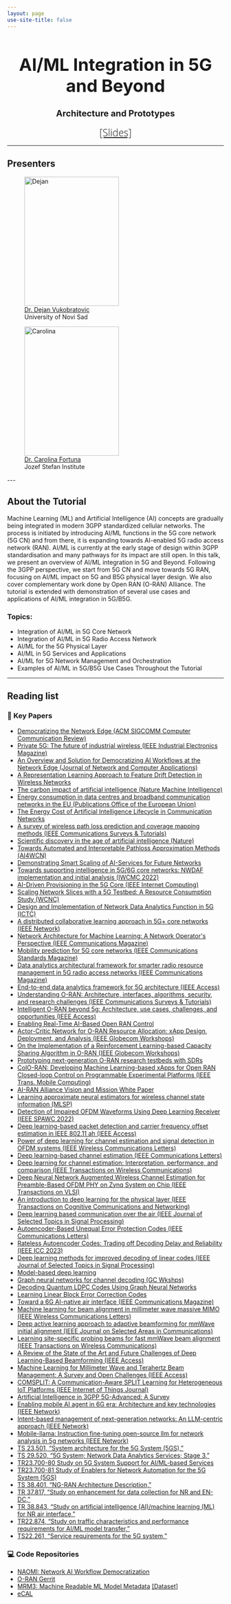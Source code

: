 ```yaml
---
layout: page
use-site-title: false
---
```


<h1 style="font-size: 40px; text-align: center;">AI/ML Integration in 5G and Beyond</h1>
<h2 style="font-size: 20px; text-align: center;">Architecture and Prototypes</h2>

<div class="venue" style="font-size: 24px; display: block; font-family: 'Open Sans', 'Helvetica Neue', Helvetica, Arial, sans-serif; font-weight: 300; color: #404040; text-align: center;">
  <span style="font-size: 23px; font-weight: 300;">
    <a target="_blank" href="https://www.dropbox.com/scl/fi/cqsuuuckqfk4fp2q1e70e/AI_ML_B5G_BalkanCom_2025_All.pdf?rlkey=ou11qtf8zfg6x53a2r0ju6q7y&st=cyg429yq&dl=0">[Slides]</a>
  </span>
</div>

---

## Presenters


<div class="row text-center mt-4">
  <div class="col-md-6">
    <figure class="figure">
    <img src="https://sensorlab.github.io/AI-CellularNetworks/img/dejan.pdf" 
           alt="Dejan" 
           class="figure-img img-fluid rounded-circle" 
           style="width: 220px; height: 300px; object-fit: cover;"> 
        <figcaption class="figure-caption">  <a href="https://sites.google.com/view/vukobratovic" target="_blank" rel="noopener noreferrer">Dr. Dejan Vukobratovic</a> <br> 
            University of Novi Sad
        </figcaption>
    </figure>
  </div>
  <div class="col-md-6">
    <figure class="figure">
        <img src="https://sensorlab.github.io/AI-CellularNetworks/img/carolina.jpeg" 
           alt="Carolina" 
           class="figure-img img-fluid rounded-circle" 
           style="width: 220px; height: 300px; object-fit: cover;"> 
        <figcaption class="figure-caption"> <a href="https://sensorlab.ijs.si" target="_blank" rel="noopener noreferrer">Dr. Carolina Fortuna  </a> <br>
            Jozef Stefan Institute
        </figcaption>
    </figure>
  </div>
</div>
---

## About the Tutorial

Machine Learning (ML) and Artificial Intelligence (AI) concepts are gradually being integrated in modern 3GPP standardized cellular networks. The process is initiated by introducing AI/ML functions in the 5G core network (5G CN) and from there, it is expanding towards AI-enabled 5G radio access network (RAN). AI/ML is currently at the early stage of design within 3GPP standardisation and many pathways for its impact are still open. In this talk, we present an overview of AI/ML integration in 5G and Beyond. Following the 3GPP perspective, we start from 5G CN and move towards 5G RAN, focusing on AI/ML impact on 5G and B5G physical layer design. We also cover complementary work done by Open RAN (O-RAN) Alliance. The tutorial is extended with demonstration of several use cases and applications of AI/ML integration in 5G/B5G.

### Topics:
-	Integration of AI/ML in 5G Core Network
-	Integration of AI/ML in 5G Radio Access Network
-	AI/ML for the 5G Physical Layer
-	AI/ML in 5G Services and Applications
-	AI/ML for 5G Network Management and Orchestration
-	Examples of AI/ML in 5G/B5G Use Cases Throughout the Tutorial


---

## Reading list


### 📝 Key Papers
- [Democratizing the Network Edge (ACM SIGCOMM Computer Communication Review)](https://doi.org/10.1145/3336937.3336942)
- [Private 5G: The future of industrial wireless (IEEE Industrial Electronics Magazine)](https://doi.org/10.1109/MIE.2020.3004975)
- [An Overview and Solution for Democratizing AI Workflows at the Network Edge (Journal of Network and Computer Applications)](https://doi.org/10.1016/j.jnca.2025.104180)
- [A Representation Learning Approach to Feature Drift Detection in Wireless Networks​](https://doi.org/10.48550/arXiv.2505.10325)
- [The carbon impact of artificial intelligence (Nature Machine Intelligence)](https://doi.org/10.1038/s42256-020-0219-9)
- [Energy consumption in data centres and broadband communication networks in the EU (Publications Office of the European Union)](https://doi.org/10.2760/706491)
- [The Energy Cost of Artificial Intelligence Lifecycle in Communication Networks](https://arxiv.org/abs/2408.00540)
- [A survey of wireless path loss prediction and coverage mapping methods (IEEE Communications Surveys & Tutorials)](https://doi.org/10.1109/SURV.2012.022412.00172)
- [Scientific discovery in the age of artificial intelligence (Nature)](https://doi.org/10.1038/s41586-023-06221-2​)
- [Towards Automated and Interpretable Pathloss Approximation Methods (AI4WCN)](https://openreview.net/pdf?id=M1WT5NZ4bj)
- [Demonstrating Smart Scaling of AI-Services for Future Networks](https://doi.org/10.1109/WCNC61545.2025.10978455)
- [Towards supporting intelligence in 5G/6G core networks: NWDAF implementation and initial analysis (IWCMC 2022)](https://ieeexplore.ieee.org/stamp/stamp.jsp?arnumber=9824403)
- [AI-Driven Provisioning in the 5G Core (IEEE Internet Computing)](https://ieeexplore.ieee.org/iel7/4236/5226613/09345397.pdf)
- [Scaling Network Slices with a 5G Testbed: A Resource Consumption Study (WCNC)](https://ieeexplore.ieee.org/iel7/9771381/9771540/09771860.pdf)
- [Design and Implementation of Network Data Analytics Function in 5G (ICTC)](https://ieeexplore.ieee.org/iel7/9952188/9952355/09952559.pdf)
- [A distributed collaborative learning approach in 5G+ core networks (IEEE Network)](https://ieeexplore.ieee.org/iel7/65/7593428/10107711.pdf)
- [Network Architecture for Machine Learning: A Network Operator's Perspective (IEEE Communications Magazine)](https://ieeexplore.ieee.org/iel7/35/9831128/09779644.pdf)
- [Mobility prediction for 5G core networks (IEEE Communications Standards Magazine)](https://ieeexplore.ieee.org/iel7/7886829/9392774/09392779.pdf)
- [Data analytics architectural framework for smarter radio resource management in 5G radio access networks (IEEE Communications Magazine)](https://ieeexplore.ieee.org/iel7/35/9112723/09112751.pdf)
- [End-to-end data analytics framework for 5G architecture (IEEE Access)](https://ieeexplore.ieee.org/iel7/6287639/8600701/08660442.pdf)
- [Understanding O-RAN: Architecture, interfaces, algorithms, security, and research challenges (IEEE Communications Surveys & Tutorials)](https://ieeexplore.ieee.org/iel7/9739/5451756/10024837.pdf)
- [Intelligent O-RAN beyond 5g: Architecture, use cases, challenges, and opportunities (IEEE Access)](https://ieeexplore.ieee.org/iel7/6287639/10380310/10439167.pdf)
- [Enabling Real-Time AI-Based Open RAN Control](https://arxiv.org/pdf/2501.16502)
- [Actor-Critic Network for O-RAN Resource Allocation: xApp Design, Deployment, and Analysis (IEEE Globecom Workshops)](https://www.researchgate.net/profile/Mr-Kochaki/publication/364337259_Actor-Critic_Network_for_O-RAN_Resource_Allocation_xApp_Design_Deployment_and_Analysis/links/63a7dcd0a03100368a282a83/Actor-Critic-Network-for-O-RAN-Resource-Allocation-xApp-Design-Deployment-and-Analysis.pdf)
- [On the Implementation of a Reinforcement Learning-based Capacity Sharing Algorithm in O-RAN (IEEE Globecom Workshops)](https://arxiv.org/pdf/2207.10390)
- [Prototyping next-generation O-RAN research testbeds with SDRs](https://arxiv.org/pdf/2205.13178)
- [ColO-RAN: Developing Machine Learning-based xApps for Open RAN Closed-loop Control on Programmable Experimental Platforms (IEEE Trans. Mobile Computing)](https://ieeexplore.ieee.org/iel7/7755/4358975/09814869.pdf)
- [AI-RAN Alliance Vision and Mission White Paper](https://ai-ran.org/wp-content/uploads/2024/12/AI-RAN_Alliance_Whitepaper.pdf)
- [Learning approximate neural estimators for wireless channel state information (MLSP)](https://ieeexplore.ieee.org/iel7/8122073/8168099/08168144.pdf)
- [Detection of Impaired OFDM Waveforms Using Deep Learning Receiver (IEEE SPAWC 2022)](https://ieeexplore.ieee.org/iel7/9833808/9833812/09834021.pdf)
- [Deep learning-based packet detection and carrier frequency offset estimation in IEEE 802.11 ah (IEEE Access)](https://ieeexplore.ieee.org/iel7/6287639/6514899/09481949.pdf)
- [Power of deep learning for channel estimation and signal detection in OFDM systems (IEEE Wireless Communications Letters)](https://ieeexplore.ieee.org/iel7/5962382/8293945/08052521.pdf)
- [Deep learning-based channel estimation (IEEE Communications Letters)](https://ieeexplore.ieee.org/iel7/4234/5534602/08640815.pdf)
- [Deep learning for channel estimation: Interpretation, performance, and comparison (IEEE Transactions on Wireless Communications)](https://ieeexplore.ieee.org/iel7/7693/4656680/09288911.pdf)
- [Deep Neural Network Augmented Wireless Channel Estimation for Preamble-Based OFDM PHY on Zynq System on Chip (IEEE Transactions on VLSI)](https://ieeexplore.ieee.org/iel7/92/10164658/10129990.pdf)
- [An introduction to deep learning for the physical layer (IEEE Transactions on Cognitive Communications and Networking)](https://ieeexplore.ieee.org/iel7/6687307/7294639/08054694.pdf)
- [Deep learning based communication over the air (IEEE Journal of Selected Topics in Signal Processing)](https://ieeexplore.ieee.org/iel7/4200690/8295180/08214233.pdf)
- [Autoencoder-Based Unequal Error Protection Codes (IEEE Communications Letters)](https://ieeexplore.ieee.org/iel7/4234/5534602/09525108.pdf)
- [Rateless Autoencoder Codes: Trading off Decoding Delay and Reliability (IEEE ICC 2023)](https://ieeexplore.ieee.org/iel7/10278505/10278554/10278853.pdf)
- [Deep learning methods for improved decoding of linear codes (IEEE Journal of Selected Topics in Signal Processing)](https://ieeexplore.ieee.org/iel7/4200690/5418892/08242643.pdf)
- [Model-based deep learning](https://ieeexplore.ieee.org/iel7/5/10127106/10056957.pdf)
- [Graph neural networks for channel decoding (GC Wkshps)](https://arxiv.org/pdf/2207.14742)
- [Decoding Quantum LDPC Codes Using Graph Neural Networks](https://ieeexplore.ieee.org/iel8/10900933/10900934/10901425.pdf)
- [Learning Linear Block Error Correction Codes](https://arxiv.org/pdf/2405.04050)
- [Toward a 6G AI-native air interface (IEEE Communications Magazine)](https://ieeexplore.ieee.org/iel7/35/9446667/09446676.pdf)
- [Machine learning for beam alignment in millimeter wave massive MIMO (IEEE Wireless Communications Letters)](https://ieeexplore.ieee.org/iel7/5962382/6065724/08999545.pdf)
- [Deep active learning approach to adaptive beamforming for mmWave initial alignment (IEEE Journal on Selected Areas in Communications)](https://ieeexplore.ieee.org/iel7/49/5594698/09448070.pdf)
- [Learning site-specific probing beams for fast mmWave beam alignment (IEEE Transactions on Wireless Communications)](https://ieeexplore.ieee.org/iel7/7693/4656680/09690703.pdf)
- [A Review of the State of the Art and Future Challenges of Deep Learning-Based Beamforming (IEEE Access)](https://ieeexplore.ieee.org/iel7/6287639/9668973/09845394.pdf)
- [Machine Learning for Millimeter Wave and Terahertz Beam Management: A Survey and Open Challenges (IEEE Access)](https://ieeexplore.ieee.org/iel7/6287639/6514899/10036372.pdf)
- [COMSPLIT: A Communication-Aware SPLIT Learning for Heterogeneous IoT Platforms (IEEE Internet of Things Journal)](https://ieeexplore.ieee.org/iel8/6488907/6702522/10737108.pdf)
- [Artificial Intelligence in 3GPP 5G-Advanced: A Survey](https://arxiv.org/pdf/2305.05092)
- [Enabling mobile AI agent in 6G era: Architecture and key technologies (IEEE Network)](https://ieeexplore.ieee.org/iel8/65/10680059/10599391.pdf)
- [Intent-based management of next-generation networks: An LLM-centric approach (IEEE Network)](https://ieeexplore.ieee.org/iel8/65/7593428/10574890.pdf)
- [Mobile-llama: Instruction fine-tuning open-source llm for network analysis in 5g networks (IEEE Network)](https://ieeexplore.ieee.org/iel8/65/7593428/10583947.pdf)
- [TS 23.501, “System architecture for the 5G System (5GS),”](https://www.3gpp.org/ftp/Specs/archive/23_series/23.501/)
- [TS 29.520, “5G System; Network Data Analytics Services; Stage 3,”](https://www.etsi.org/deliver/etsi_ts/129500_129599/129552/18.06.00_60/ts_129552v180600p.pdf)
- [TR23.700-80 Study on 5G System Support for AI/ML-based Services](https://www.3gpp.org/ftp/Specs/archive/23_series/23.700-80/)
- [TR23.700-81 Study of Enablers for Network Automation for the 5G System (5GS)](https://www.3gpp.org/ftp/Specs/archive/23_series/23.700-81/)
- [TS 38.401, “NG-RAN Architecture Description,”](https://www.3gpp.org/ftp/Specs/archive/38_series/38.401/)
- [TR 37.817, “Study on enhancement for data collection for NR and EN-DC,”](https://www.3gpp.org/ftp/Specs/archive/37_series/37.817/)
- [TR 38.843, “Study on artificial intelligence (AI)/machine learning (ML) for NR air interface,”](https://www.3gpp.org/ftp/Specs/archive/38_series/38.843/)
- [TR22.874, “Study on traffic characteristics and performance requirements for AI/ML model transfer,”](https://www.3gpp.org/ftp/Specs/archive/22_series/22.874/)
- [TS22.261, “Service requirements for the 5G system,”](https://www.3gpp.org/ftp/Specs/archive/22_series/22.261/)





### 💻 Code Repositories
- [NAOMI: Network AI Workflow Democratization](https://github.com/sensorlab/NAOMI)
- [O-RAN Gerrit](https://gerrit.o-ran-sc.org/r/admin/repos/)
- [MRM3: Machine Readable ML Model Metadata](https://github.com/sensorlab/MRM3) [[Dataset]](https://doi.org/10.5281/zenodo.15235417)
- [eCAL](https://github.com/sensorlab/eCAL)


